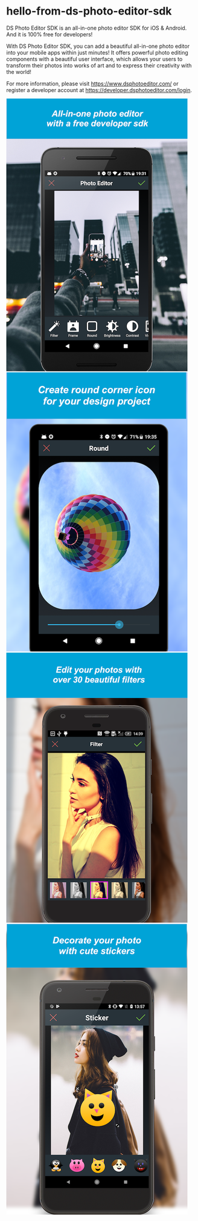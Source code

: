 # hello-from-ds-photo-editor-sdk

DS Photo Editor SDK is an all-in-one photo editor SDK for iOS & Android. And it is 100% free for developers!

With DS Photo Editor SDK, you can add a beautiful all-in-one photo editor into your mobile apps within just minutes! It offers powerful photo editing components with a beautiful user interface, which allows your users to transform their photos into works of art and to express their creativity with the world!

For more information, please visit https://www.dsphotoeditor.com/ or register a developer account at https://developer.dsphotoeditor.com/login.


![](screenshots/screenshot-1.png)
![](screenshots/screenshot-2.png)
![](screenshots/screenshot-3.png)
![](screenshots/screenshot-4.png)
